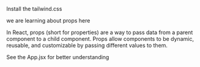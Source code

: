 Install the tailwind.css


we are learning about props here

In React, props (short for properties) are a way to pass data from a parent component to a child component. Props allow components to be dynamic, reusable, and customizable by passing different values to them.

See the App.jsx for better understanding
